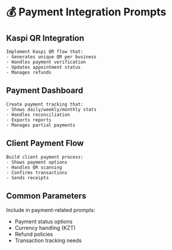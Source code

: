 # 💰 Payment Integration Prompts

## Kaspi QR Integration

```prompt
Implement Kaspi QR flow that:
- Generates unique QR per business
- Handles payment verification
- Updates appointment status
- Manages refunds
```

## Payment Dashboard

```prompt
Create payment tracking that:
- Shows daily/weekly/monthly stats
- Handles reconciliation
- Exports reports
- Manages partial payments
```

## Client Payment Flow

```prompt
Build client payment process:
- Shows payment options
- Handles QR scanning
- Confirms transactions
- Sends receipts
```

## Common Parameters

Include in payment-related prompts:

- Payment status options
- Currency handling (KZT)
- Refund policies
- Transaction tracking needs
